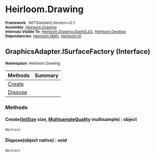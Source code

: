 # Heirloom.Drawing

<small>**Framework**: .NETStandard,Version=v2.1</small>  
<small>**Assembly**: [Heirloom.Drawing](../Heirloom.Drawing/Heirloom.Drawing.md)</small>  
<small>**Internals Visible To**: [Heirloom.Drawing.OpenGLES](../Heirloom.Drawing.OpenGLES/Heirloom.Drawing.OpenGLES.md), [Heirloom.Desktop](../Heirloom.Desktop/Heirloom.Desktop.md)</small>  
<small>**Dependancies**: [Heirloom.Math](../Heirloom.Math/Heirloom.Math.md), [Heirloom.IO](../Heirloom.IO/Heirloom.IO.md)</small>  

## GraphicsAdapter.ISurfaceFactory (Interface)
<small>**Namespace**: Heirloom.Drawing</sub></small>  

| Methods                 | Summary |
|-------------------------|---------|
| [Create](#CRE1F854001)  |         |
| [Dispose](#DIS2F22B63C) |         |

### Methods

#### <a name="CRE1F854001"></a>Create([IntSize](../Heirloom.Math/Heirloom.Math.IntSize.md) size, [MultisampleQuality](Heirloom.Drawing.MultisampleQuality.md) multisample) : object
<small>`Abstract`</small>


#### <a name="DIS2F22B63C"></a>Dispose(object native) : void
<small>`Abstract`</small>


